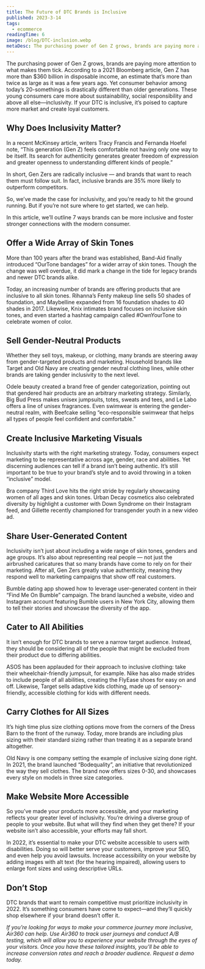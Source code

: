 ```yaml
---
title: The Future of DTC Brands is Inclusive
published: 2023-3-14
tags: 
  - ecommerce
readingTime: 6
image: /blog/DTC-inclusion.webp
metaDesc: The purchasing power of Gen Z grows, brands are paying more attention to what makes them tick. According to a 2021 Bloomberg article, Gen Z has more than $360 billion in disposable income, an estimate that’s more than twice as large as it was a few years ago.
---
```


The purchasing power of Gen Z grows, brands are paying more attention to what makes them tick. According to a 2021 Bloomberg article, Gen Z has more than $360 billion in disposable income, an estimate that’s more than twice as large as it was a few years ago. Yet consumer behavior among today’s 20-somethings is drastically different than older generations. These young consumers care more about sustainability, social responsibility and above all else—inclusivity. If your DTC is inclusive, it’s poised to capture more market and create loyal customers.

## Why Does Inclusivity Matter?
In a recent McKinsey article, writers Tracy Francis and Fernanda Hoefel note, “This generation (Gen Z) feels comfortable not having only one way to be itself. Its search for authenticity generates greater freedom of expression and greater openness to understanding different kinds of people.”

In short, Gen Zers are radically inclusive — and brands that want to reach them must follow suit. In fact, inclusive brands are 35% more likely to outperform competitors. 

So, we’ve made the case for inclusivity, and you’re ready to hit the ground running. But if you’re not sure where to get started, we can help.

In this article, we’ll outline 7 ways brands can be more inclusive and foster stronger connections with the modern consumer.

## Offer a Wide Array of Skin Tones
More than 100 years after the brand was established, Band-Aid finally introduced “OurTone bandages” for a wider array of skin tones. Though the change was well overdue, it did mark a change in the tide for legacy brands and newer DTC brands alike.

Today, an increasing number of brands are offering products that are inclusive to all skin tones. Rihanna’s Fenty makeup line sells 50 shades of foundation, and Maybelline expanded from 16 foundation shades to 40 shades in 2017. Likewise, Knix intimates brand focuses on inclusive skin tones, and even started a hashtag campaign called #OwnYourTone to celebrate women of color.

##  Sell Gender-Neutral Products
Whether they sell toys, makeup, or clothing, many brands are steering away from gender-targeted products and marketing. Household brands like Target and Old Navy are creating gender neutral clothing lines, while other brands are taking gender inclusivity to the next level.

Odele beauty created a brand free of gender categorization, pointing out that gendered hair products are an arbitrary marketing strategy. Similarly, Big Bud Press makes unisex jumpsuits, totes, sweats and tees, and Le Labo offers a line of unisex fragrances. Even swimwear is entering the gender-neutral realm, with Beefcake selling “eco-responsible swimwear that helps all types of people feel confident and comfortable.”

## Create Inclusive Marketing Visuals
Inclusivity starts with the right marketing strategy. Today, consumers expect marketing to be representative across age, gender, race and abilities. Yet discerning audiences can tell if a brand isn’t being authentic. It’s still important to be true to your brand’s style and to avoid throwing in a token “inclusive” model.

Bra company Third Love hits the right stride by regularly showcasing women of all ages and skin tones. Urban Decay cosmetics also celebrated diversity by highlight a customer with Down Syndrome on their Instagram feed, and Gillette recently championed for transgender youth in a new video ad.

## Share User-Generated Content
Inclusivity isn’t just about including a wide range of skin tones, genders and age groups. It’s also about representing real people — not just the airbrushed caricatures that so many brands have come to rely on for their marketing. After all, Gen Zers greatly value authenticity, meaning they respond well to marketing campaigns that show off real customers. 

Bumble dating app showed how to leverage user-generated content in their “Find Me On Bumble” campaign. The brand launched a website, video and Instagram account featuring Bumble users in New York City, allowing them to tell their stories and showcase the diversity of the app.

## Cater to All Abilities
It isn’t enough for DTC brands to serve a narrow target audience. Instead, they should be considering all of the people that might be excluded from their product due to differing abilities.

ASOS has been applauded for their approach to inclusive clothing: take their wheelchair-friendly jumpsuit, for example. Nike has also made strides to include people of all abilities, creating the FlyEase shoes for easy on and off. Likewise, Target sells adaptive kids clothing, made up of sensory-friendly, accessible clothing for kids with different needs.

## Carry Clothes for All Sizes
It’s high time plus size clothing options move from the corners of the Dress Barn to the front of the runway. Today, more brands are including plus sizing with their standard sizing rather than treating it as a separate brand altogether. 

Old Navy is one company setting the example of inclusive sizing done right. In 2021, the brand launched “Bodequality”, an initiative that revolutionized the way they sell clothes. The brand now offers sizes 0-30, and showcases every style on models in three size categories.

## Make Website More Accessible
So you’ve made your products more accessible, and your marketing reflects your greater level of inclusivity. You’re driving a diverse group of people to your website. But what will they find when they get there? If your website isn’t also accessible, your efforts may fall short.

In 2022, it’s essential to make your DTC website accessible to users with disabilities. Doing so will better serve your customers, improve your SEO, and even help you avoid lawsuits. Increase accessibility on your website by adding images with alt text (for the hearing impaired), allowing users to enlarge font sizes and using descriptive URLs.

## Don’t Stop
DTC brands that want to remain competitive must prioritize inclusivity in 2022. It’s something consumers have come to expect—and they’ll quickly shop elsewhere if your brand doesn’t offer it.

*If you’re looking for ways to make your commerce journey more inclusive, Air360 can help. Use Air360 to track user journeys and conduct A/B testing, which will allow you to experience your website through the eyes of your visitors. Once you have these tailored insights, you’ll be able to increase conversion rates and reach a broader audience. Request a demo today.*